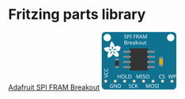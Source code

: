 # Fritzing parts library

[Adafruit SPI FRAM Breakout](https://www.adafruit.com/products/1897)
![Adafruit SPI FRAM Breakout](https://raw.githubusercontent.com/stevenle/fritzing/master/AdafruitSPIFRAMBreakout.svg)
